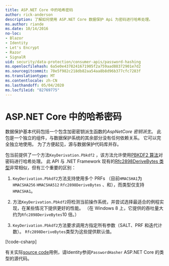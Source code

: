```yaml
---
title: ASP.NET Core 中的哈希密码
author: rick-anderson
description: 了解如何使用 ASP.NET Core 数据保护 Api 为密码进行哈希处理。
ms.author: riande
ms.date: 10/14/2016
no-loc:
- Blazor
- Identity
- Let's Encrypt
- Razor
- SignalR
uid: security/data-protection/consumer-apis/password-hashing
ms.openlocfilehash: 6a5e0e4378241671905f2a759aad88372901e7d2
ms.sourcegitcommit: 70e5f982c218db82aa54aa8b8d96b377cfc7283f
ms.translationtype: MT
ms.contentlocale: zh-CN
ms.lasthandoff: 05/04/2020
ms.locfileid: "82769775"
---
```

# <a name="hash-passwords-in-aspnet-core"></a>ASP.NET Core 中的哈希密码

数据保护基本代码包括一个包含加密密钥派生函数的*AspNetCore 密钥派生*。 此包是一个独立的组件，与数据保护系统的其余部分没有任何依赖关系。 它可以完全独立地使用。 为了方便起见，源与数据保护代码库并存。

包当前提供了一个方法`KeyDerivation.Pbkdf2` ，该方法允许使用[PBKDF2 算法](https://tools.ietf.org/html/rfc2898#section-5.2)对密码进行哈希处理。 此 API 与 .NET Framework 现有的[Rfc2898DeriveBytes 类型](/dotnet/api/system.security.cryptography.rfc2898derivebytes)非常相似，但有三个重要的区别：

1. `KeyDerivation.Pbkdf2`方法支持使用多个 PRFs （目前`HMACSHA1`为`HMACSHA256` `HMACSHA512` `Rfc2898DeriveBytes` 、和），而类型仅支持`HMACSHA1`。

2. 方法`KeyDerivation.Pbkdf2`将检测当前操作系统，并尝试选择最适合的例程实现，在某些情况下提供更好的性能。 （在 Windows 8 上，它提供的吞吐量大约为`Rfc2898DeriveBytes`10 倍。）

3. `KeyDerivation.Pbkdf2`方法要求调用方指定所有参数（SALT、PRF 和迭代计数）。 `Rfc2898DeriveBytes`类型为这些提供默认值。

[!code-csharp[](password-hashing/samples/passwordhasher.cs)]

有关实际[source code](https://github.com/dotnet/AspNetCore/blob/master/src/Identity/Extensions.Core/src/PasswordHasher.cs)用例，请Identity参阅`PasswordHasher` ASP.NET Core 的类型的源代码。
